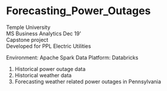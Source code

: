 # Forecasting_Power_Outages

Temple University  
MS Business Analytics Dec 19'  
Capstone project  
Developed for PPL Electric Utilities   

Environment: Apache Spark
Data Platform: Databricks

1. Historical power outage data
2. Historical weather data
3. Forecasting weather related power outages in Pennsylvania
